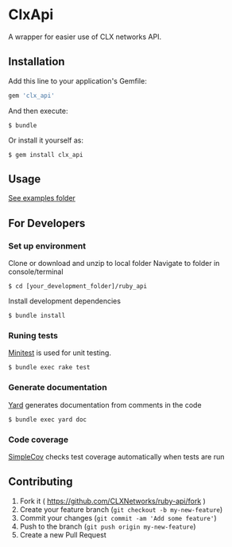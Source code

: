 # ClxApi

A wrapper for easier use of CLX networks API.

## Installation

Add this line to your application's Gemfile:

```ruby
gem 'clx_api'
```

And then execute:

    $ bundle

Or install it yourself as:

    $ gem install clx_api

## Usage

[See examples folder](https://github.com/CLXNetworks/ruby-api/examples)

## For Developers
### Set up environment

Clone or download and unzip to local folder
Navigate to folder in console/terminal

    $ cd [your_development_folder]/ruby_api

Install development dependencies

    $ bundle install
    
### Runing tests
[Minitest](https://github.com/seattlerb/minitest) is used for unit testing.

    $ bundle exec rake test

### Generate documentation
[Yard](https://github.com/lsegal/yard) generates documentation from comments in the code

    $ bundle exec yard doc
    
### Code coverage
[SimpleCov](https://github.com/colszowka/simplecov) checks test coverage automatically when tests are run

## Contributing
1. Fork it ( https://github.com/CLXNetworks/ruby-api/fork )
2. Create your feature branch (`git checkout -b my-new-feature`)
3. Commit your changes (`git commit -am 'Add some feature'`)
4. Push to the branch (`git push origin my-new-feature`)
5. Create a new Pull Request
